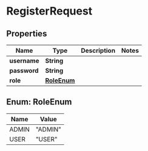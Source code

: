 

# RegisterRequest


## Properties

| Name | Type | Description | Notes |
|------------ | ------------- | ------------- | -------------|
|**username** | **String** |  |  |
|**password** | **String** |  |  |
|**role** | [**RoleEnum**](#RoleEnum) |  |  |



## Enum: RoleEnum

| Name | Value |
|---- | -----|
| ADMIN | &quot;ADMIN&quot; |
| USER | &quot;USER&quot; |




